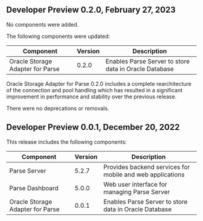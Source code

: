 
## Developer Preview 0.2.0, February 27, 2023

No components were added.

The following components were updated:

| Component                    | Version       | Description                                                                             |
|------------------------------|---------------|-----------------------------------------------------------------------------------------|
| Oracle Storage Adapter for Parse | 0.2.0     | Enables Parse Server to store data in Oracle Database                                   |

Oracle Storage Adapter for Parse 0.2.0 includes a complete rearchitecture of the connection and pool handling which has resulted in a significant improvement in performance and stability over the previous release.

There were no deprecations or removals.


## Developer Preview 0.0.1, December 20, 2022

This release includes the following components:

| Component                    | Version      | Description                                                                              |
|------------------------------|--------------|------------------------------------------------------------------------------------------|
| Parse Server                 | 5.2.7        | Provides backend services for mobile and web applications                                |
| Parse Dashboard              | 5.0.0        | Web user interface for managing Parse Server                                             |
| Oracle Storage Adapter for Parse | 0.0.1    | Enables Parse Server to store data in Oracle Database                                    |
